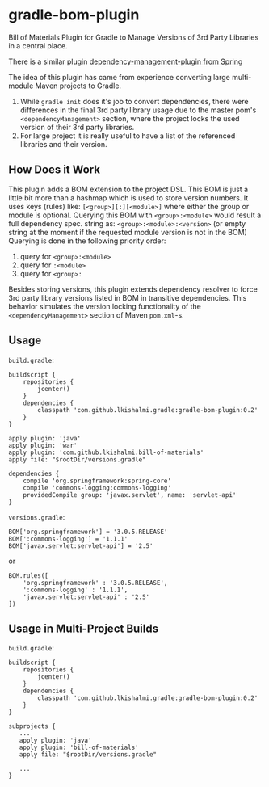 gradle-bom-plugin
=================

Bill of Materials Plugin for Gradle to Manage Versions of 3rd Party Libraries
in a central place.

There is a similar plugin [dependency-management-plugin from Spring][1]

The idea of this plugin has came from experience converting large multi-module
Maven projects to Gradle.

1. While `gradle init` does it's job to convert dependencies, there were 
   differences in the final 3rd party library usage due to the master pom's
   `<dependencyManagement>` section, where the project locks the used version of their
   3rd party libraries.
2. For large project it is really useful to have a list of the referenced 
   libraries and their version.

How Does it Work
----------------
This plugin adds a BOM extension to the project DSL. This BOM is just a little bit more than a hashmap which is used to store version numbers. It uses keys (rules) like: `[<group>][:][<module>]` where either the group or module is optional.
Querying this BOM with `<group>:<module>` would result a full dependency spec. string as: `<group>:<module>:<version>` (or empty string at the moment if the requested module version is not in the BOM)
Querying is done in the following priority order:

1. query for `<group>:<module>`
2. query for `:<module>`
3. query for `<group>:`

Besides storing versions, this plugin extends dependency resolver to force 3rd party library versions listed in BOM in transitive dependencies. This behavior simulates the version locking functionality of the `<dependencyManagement>` section of Maven `pom.xml`-s.

Usage
-----
`build.gradle`:
```
buildscript {
    repositories {
        jcenter()
    }
    dependencies {
        classpath 'com.github.lkishalmi.gradle:gradle-bom-plugin:0.2'
    }
}

apply plugin: 'java'
apply plugin: 'war'
apply plugin: 'com.github.lkishalmi.bill-of-materials'
apply file: "$rootDir/versions.gradle"

dependencies {
    compile 'org.springframework:spring-core'
    compile 'commons-logging:commons-logging'
    providedCompile group: 'javax.servlet', name: 'servlet-api'
}
```
`versions.gradle`:
```
BOM['org.springframework'] = '3.0.5.RELEASE'
BOM[':commons-logging'] = '1.1.1'
BOM['javax.servlet:servlet-api'] = '2.5'
```
or
```
BOM.rules([
    'org.springframework' : '3.0.5.RELEASE',
    ':commons-logging' : '1.1.1',
    'javax.servlet:servlet-api' : '2.5'
])
```

Usage in Multi-Project Builds
-----------------------------
`build.gradle`:
```
buildscript {
    repositories {
        jcenter()
    }
    dependencies {
        classpath 'com.github.lkishalmi.gradle:gradle-bom-plugin:0.2'
    }
}

subprojects {
   ...
   apply plugin: 'java'
   apply plugin: 'bill-of-materials'
   apply file: "$rootDir/versions.gradle"
   
   ...
}
```

[1]: https://github.com/spring-gradle-plugins/dependency-management-plugin